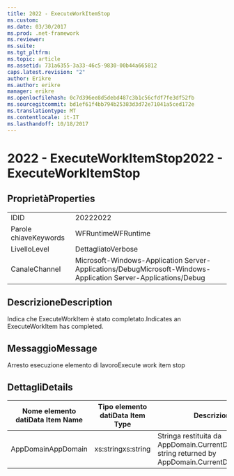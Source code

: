 ```yaml
---
title: 2022 - ExecuteWorkItemStop
ms.custom: 
ms.date: 03/30/2017
ms.prod: .net-framework
ms.reviewer: 
ms.suite: 
ms.tgt_pltfrm: 
ms.topic: article
ms.assetid: 731a6355-3a33-46c5-9830-00b44a665812
caps.latest.revision: "2"
author: Erikre
ms.author: erikre
manager: erikre
ms.openlocfilehash: 0c7d396ee8d5debd487c3b1c56cfdf7fe3df52fb
ms.sourcegitcommit: bd1ef61f4bb794b25383d3d72e71041a5ced172e
ms.translationtype: MT
ms.contentlocale: it-IT
ms.lasthandoff: 10/18/2017
---
```

# <a name="2022---executeworkitemstop"></a><span data-ttu-id="b2030-102">2022 - ExecuteWorkItemStop</span><span class="sxs-lookup"><span data-stu-id="b2030-102">2022 - ExecuteWorkItemStop</span></span>
## <a name="properties"></a><span data-ttu-id="b2030-103">Proprietà</span><span class="sxs-lookup"><span data-stu-id="b2030-103">Properties</span></span>  
  
|||  
|-|-|  
|<span data-ttu-id="b2030-104">ID</span><span class="sxs-lookup"><span data-stu-id="b2030-104">ID</span></span>|<span data-ttu-id="b2030-105">2022</span><span class="sxs-lookup"><span data-stu-id="b2030-105">2022</span></span>|  
|<span data-ttu-id="b2030-106">Parole chiave</span><span class="sxs-lookup"><span data-stu-id="b2030-106">Keywords</span></span>|<span data-ttu-id="b2030-107">WFRuntime</span><span class="sxs-lookup"><span data-stu-id="b2030-107">WFRuntime</span></span>|  
|<span data-ttu-id="b2030-108">Livello</span><span class="sxs-lookup"><span data-stu-id="b2030-108">Level</span></span>|<span data-ttu-id="b2030-109">Dettagliato</span><span class="sxs-lookup"><span data-stu-id="b2030-109">Verbose</span></span>|  
|<span data-ttu-id="b2030-110">Canale</span><span class="sxs-lookup"><span data-stu-id="b2030-110">Channel</span></span>|<span data-ttu-id="b2030-111">Microsoft-Windows-Application Server-Applications/Debug</span><span class="sxs-lookup"><span data-stu-id="b2030-111">Microsoft-Windows-Application Server-Applications/Debug</span></span>|  
  
## <a name="description"></a><span data-ttu-id="b2030-112">Descrizione</span><span class="sxs-lookup"><span data-stu-id="b2030-112">Description</span></span>  
 <span data-ttu-id="b2030-113">Indica che ExecuteWorkItem è stato completato.</span><span class="sxs-lookup"><span data-stu-id="b2030-113">Indicates an ExecuteWorkItem has completed.</span></span>  
  
## <a name="message"></a><span data-ttu-id="b2030-114">Messaggio</span><span class="sxs-lookup"><span data-stu-id="b2030-114">Message</span></span>  
 <span data-ttu-id="b2030-115">Arresto esecuzione elemento di lavoro</span><span class="sxs-lookup"><span data-stu-id="b2030-115">Execute work item stop</span></span>  
  
## <a name="details"></a><span data-ttu-id="b2030-116">Dettagli</span><span class="sxs-lookup"><span data-stu-id="b2030-116">Details</span></span>  
  
|<span data-ttu-id="b2030-117">Nome elemento dati</span><span class="sxs-lookup"><span data-stu-id="b2030-117">Data Item Name</span></span>|<span data-ttu-id="b2030-118">Tipo elemento dati</span><span class="sxs-lookup"><span data-stu-id="b2030-118">Data Item Type</span></span>|<span data-ttu-id="b2030-119">Descrizione</span><span class="sxs-lookup"><span data-stu-id="b2030-119">Description</span></span>|  
|--------------------|--------------------|-----------------|  
|<span data-ttu-id="b2030-120">AppDomain</span><span class="sxs-lookup"><span data-stu-id="b2030-120">AppDomain</span></span>|<span data-ttu-id="b2030-121">xs:string</span><span class="sxs-lookup"><span data-stu-id="b2030-121">xs:string</span></span>|<span data-ttu-id="b2030-122">Stringa restituita da AppDomain.CurrentDomain.FriendlyName.</span><span class="sxs-lookup"><span data-stu-id="b2030-122">The string returned by AppDomain.CurrentDomain.FriendlyName.</span></span>|
